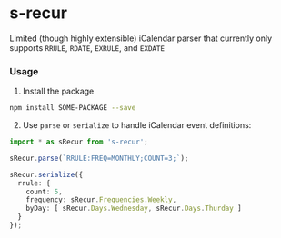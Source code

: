 # s-recur
Limited (though highly extensible) iCalendar parser that currently only supports `RRULE`, `RDATE`, `EXRULE`, and `EXDATE`

### Usage
1. Install the package
  ```bash
  npm install SOME-PACKAGE --save
  ```
2. Use `parse` or `serialize` to handle iCalendar event definitions:
  ```ts
  import * as sRecur from 's-recur';

  sRecur.parse(`RRULE:FREQ=MONTHLY;COUNT=3;`);

  sRecur.serialize({
    rrule: {
      count: 5,
      frequency: sRecur.Frequencies.Weekly,
      byDay: [ sRecur.Days.Wednesday, sRecur.Days.Thurday ]
    }
  });
  ```